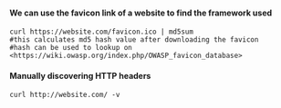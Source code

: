 
#### We can use the favicon link of a website to find the framework used
```shell
curl https://website.com/favicon.ico | md5sum
#this calculates md5 hash value after downloading the favicon
#hash can be used to lookup on <https://wiki.owasp.org/index.php/OWASP_favicon_database>
```

#### Manually discovering HTTP headers
```shell
curl http://website.com/ -v
```
